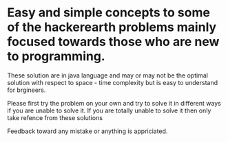 # Easy and simple concepts to some of the hackerearth problems mainly focused towards those who are new to programming.
These solution are in java language and may or may not be the optimal solution with respect to space - time complexity but is easy to understand for brgineers.

Please first try the problem on your own and try to solve it in different ways if you are unable to solve it.
If you are totally unable to solve it then only take refence from these solutions 

Feedback toward any mistake or anything is appriciated.
